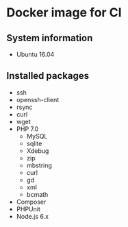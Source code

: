 # Docker image for CI

## System information
  * Ubuntu 16.04

## Installed packages
  * ssh
  * openssh-client
  * rsync
  * curl
  * wget
  * PHP 7.0
    * MySQL
    * sqlite
    * Xdebug
    * zip
    * mbstring
    * curl
    * gd
    * xml
    * bcmath
  * Composer
  * PHPUnit
  * Node.js 6.x
